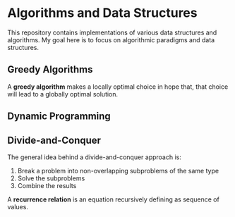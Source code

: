 # Algorithms and Data Structures

This repository contains implementations of various data structures and algorithms. My goal here is to focus on algorithmic paradigms and data structures.

## Greedy Algorithms

A **greedy algorithm** makes a locally optimal choice in hope that, that choice will lead to a globally optimal solution.

## Dynamic Programming

## Divide-and-Conquer

The general idea behind a divide-and-conquer approach is: 

1. Break a problem into non-overlapping subproblems of the same type 
2. Solve the subproblems 
3. Combine the results

A **recurrence relation** is an equation recursively defining as sequence of values.